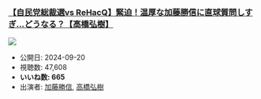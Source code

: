 ### [【自民党総裁選vs ReHacQ】緊迫！温厚な加藤勝信に直球質問しすぎ…どうなる？【高橋弘樹】](https://www.youtube.com/watch?v=blq_0abFoGA)
[![](https://img.youtube.com/vi/blq_0abFoGA/sddefault.jpg)](https://www.youtube.com/watch?v=blq_0abFoGA)
-   公開日: 2024-09-20
-   視聴数: 47,608
-   **いいね数: 665**
-   出演者: [加藤勝信](/rehacq_fan/people/加藤勝信 "wikilink"), [高橋弘樹](/rehacq_fan/people/高橋弘樹 "wikilink")
